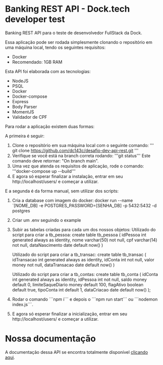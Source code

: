 # Banking REST API - Dock.tech developer test
Banking REST API para o teste de desenvolvedor FullStack da Dock.

Essa aplicação pode ser rodada simplesmente clonando o repositório em uma máquina local, tendo os seguintes requisitos:
- Docker
- Recomendado: 1GB RAM

Esta API foi elaborada com as tecnologias:
- NodeJS
- PSQL
- Docker
- Docker-compose
- Express
- Body Parser
- MomentJS
- Validador de CPF

Para rodar a aplicação existem duas formas: 

A primeira é seguir:

1. Clone o repositório em sua máquina local com o seguinte comando:
''' git clone https://github.com/dc143c/desafio-dev-api-rest.git '''
2. Verifique se você está na branch correta rodando: '''git status''' 
Este comando deve retornar: "On branch main".
3. Uma vez que atenda os requisitos de aplicação, rode o comando:
'''docker-compose up --build'''
4. E agora só esperar finalizar a instalação, entrar em seu http://localhost/users/ e começar a utilizar.

E a segunda é da forma manual, sem utilizar dos scripts:

1. Cria a database com imagem do docker:
docker run --name ´[NOME_DB] -e POSTGRES_PASSWORD=[SENHA_DB] -p 5432:5432 -d postgres 
2. Criar um .env seguindo o example
3. Subir as tabelas criadas para cada um dos nossos objetos:
    Utilizado do script para criar a tb_pessoa:
    create table tb_pessoa (
    idPessoa int generated always as identity,
    nome varchar(50) not null,
    cpf varchar(14) not null,
    dataNascimento date default now()
    )

    Utilizado do script para criar a tb_transac:
    create table tb_transac (
    idTransacao int generated always as identity,
    idConta int not null,
    valor money not null,
    dataTransacao date default now()
    )

    Utilizado do script para criar a tb_contas:
    create table tb_conta (
        idConta int generated always as identity,
        idPessoa int not null,
        saldo money default 0,
        limiteSaqueDiario money default 100,
        flagAtivo boolean default true,
        tipoConta int default 1,
        dataCriacao date default now()
    );
4. Rodar o comando ´´´npm i´´´ e depois o ´´´npm run start´´´ ou ´´´nodemon index.js´´´.
5. E agora só esperar finalizar a inicialização, entrar em seu http://localhost/users/ e começar a utilizar.

# Nossa documentação

A documentação dessa API se encontra totalmente disponível <a href="https://dc143c.github.io/desafio-dev-api-rest/DOC.pdf" target="_blank">clicando aqui</a>.